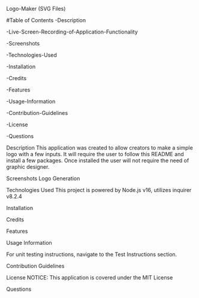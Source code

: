 Logo-Maker (SVG Files)

#Table of Contents
-Description

-Live-Screen-Recording-of-Application-Functionality

-Screenshots

-Technologies-Used

-Installation

-Credits

-Features

-Usage-Information

-Contribution-Guidelines

-License

-Questions

Description
This application was created to allow creators to make a simple logo with a few inputs.
 It will require the user to follow this README and install a few packages. Once installed the user will not require the need of graphic designer. 



Screenshots
Logo Generation


Technologies Used
This project is powered by Node.js v16, utilizes inquirer v8.2.4 

Installation

Credits


Features


Usage Information

For unit testing instructions, navigate to the Test Instructions section.

Contribution Guidelines



License
NOTICE: This application is covered under the MIT License

Questions